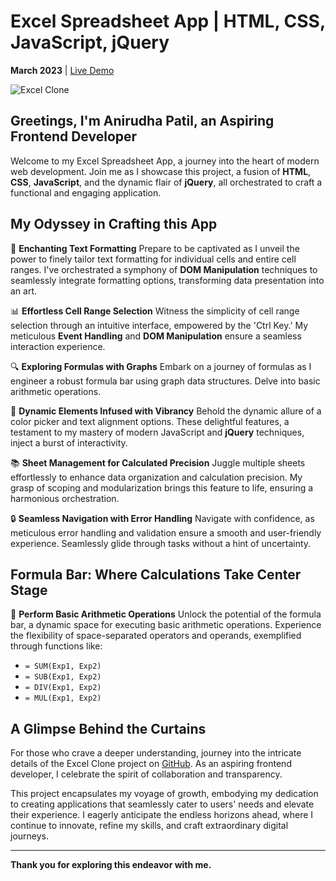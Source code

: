 # Excel Spreadsheet App | HTML, CSS, JavaScript, jQuery

**March 2023** | [Live Demo](https://anirudhapatil-1.github.io/Excel-Clone/)

![Excel Clone](https://github.com/AnirudhaPatil-1/Excel-Clone/assets/73242321/b3303b0e-2c60-4ac0-b80d-ba984187fff2)

## Greetings, I'm Anirudha Patil, an Aspiring Frontend Developer

Welcome to my Excel Spreadsheet App, a journey into the heart of modern web development. Join me as I showcase this project, a fusion of **HTML**, **CSS**, **JavaScript**, and the dynamic flair of **jQuery**, all orchestrated to craft a functional and engaging application.

## My Odyssey in Crafting this App

🎨 **Enchanting Text Formatting**
Prepare to be captivated as I unveil the power to finely tailor text formatting for individual cells and entire cell ranges. I've orchestrated a symphony of **DOM Manipulation** techniques to seamlessly integrate formatting options, transforming data presentation into an art.

📊 **Effortless Cell Range Selection**
Witness the simplicity of cell range selection through an intuitive interface, empowered by the 'Ctrl Key.' My meticulous **Event Handling** and **DOM Manipulation** ensure a seamless interaction experience.

🔍 **Exploring Formulas with Graphs**
Embark on a journey of formulas as I engineer a robust formula bar using graph data structures. Delve into basic arithmetic operations.

🌈 **Dynamic Elements Infused with Vibrancy**
Behold the dynamic allure of a color picker and text alignment options. These delightful features, a testament to my mastery of modern JavaScript and **jQuery** techniques, inject a burst of interactivity.

📚 **Sheet Management for Calculated Precision**
Juggle multiple sheets effortlessly to enhance data organization and calculation precision. My grasp of scoping and modularization brings this feature to life, ensuring a harmonious orchestration.

🔒 **Seamless Navigation with Error Handling**
Navigate with confidence, as meticulous error handling and validation ensure a smooth and user-friendly experience. Seamlessly glide through tasks without a hint of uncertainty.

## Formula Bar: Where Calculations Take Center Stage

🔢 **Perform Basic Arithmetic Operations**
Unlock the potential of the formula bar, a dynamic space for executing basic arithmetic operations. Experience the flexibility of space-separated operators and operands, exemplified through functions like:

- `= SUM(Exp1, Exp2)`
- `= SUB(Exp1, Exp2)`
- `= DIV(Exp1, Exp2)`
- `= MUL(Exp1, Exp2)`

## A Glimpse Behind the Curtains

For those who crave a deeper understanding, journey into the intricate details of the Excel Clone project on [GitHub](https://tinyurl.com/excel-clone). As an aspiring frontend developer, I celebrate the spirit of collaboration and transparency.

This project encapsulates my voyage of growth, embodying my dedication to creating applications that seamlessly cater to users' needs and elevate their experience. I eagerly anticipate the endless horizons ahead, where I continue to innovate, refine my skills, and craft extraordinary digital journeys.

---

**Thank you for exploring this endeavor with me.**
